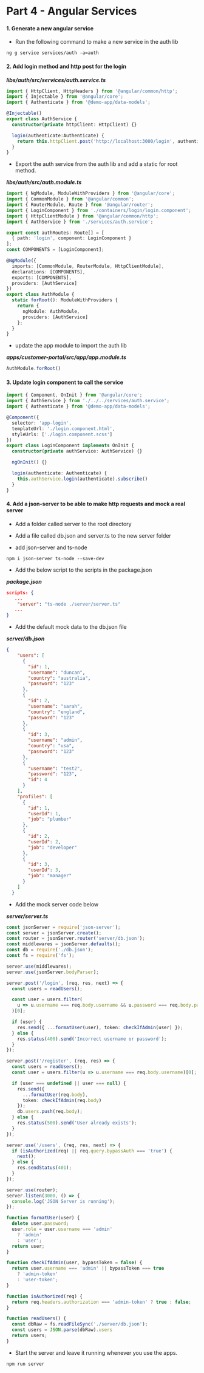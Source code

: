 # Part 4 - Angular Services

#### 1. Generate a new angular service

* Run the following command to make a new service in the auth lib

```
ng g service services/auth -a=auth
```

#### 2. Add login method and http post for the login

_**libs/auth/src/services/auth.service.ts**_

```ts
import { HttpClient, HttpHeaders } from '@angular/common/http';
import { Injectable } from '@angular/core';
import { Authenticate } from '@demo-app/data-models';

@Injectable()
export class AuthService {
  constructor(private httpClient: HttpClient) {}

  login(authenticate:Authenticate) {
    return this.httpClient.post('http://localhost:3000/login', authenticate);
  }
}
```

* Export the auth service from the auth lib and add a static for root method.

_**libs/auth/src/auth.module.ts**_

```ts
import { NgModule, ModuleWithProviders } from '@angular/core';
import { CommonModule } from '@angular/common';
import { RouterModule, Route } from '@angular/router';
import { LoginComponent } from './containers/login/login.component';
import { HttpClientModule } from '@angular/common/http';
import { AuthService } from './services/auth.service';

export const authRoutes: Route[] = [
  { path: 'login', component: LoginComponent }
];
const COMPONENTS = [LoginComponent];

@NgModule({
  imports: [CommonModule, RouterModule, HttpClientModule],
  declarations: [COMPONENTS],
  exports: [COMPONENTS],
  providers: [AuthService]
})
export class AuthModule {
  static forRoot(): ModuleWithProviders {
    return {
      ngModule: AuthModule,
      providers: [AuthService]
    };
  }
}
```

* update the app module to import the auth lib

_**apps/customer-portal/src/app/app.module.ts**_

```ts
AuthModule.forRoot()
```

#### 3. Update login component to call the service

```ts
import { Component, OnInit } from '@angular/core';
import { AuthService } from './../../services/auth.service';
import { Authenticate } from '@demo-app/data-models';

@Component({
  selector: 'app-login',
  templateUrl: './login.component.html',
  styleUrls: ['./login.component.scss']
})
export class LoginComponent implements OnInit {
  constructor(private authService: AuthService) {}

  ngOnInit() {}

  login(authenticate: Authenticate) {
    this.authService.login(authenticate).subscribe()
  }
}
```

#### 4. Add a json-server to be able to make http requests and mock a real server

* Add a folder called server to the root directory

* Add a file called db.json and server.ts to the new server folder

* add json-server and ts-node

```
npm i json-server ts-node --save-dev
```

* Add the below script to the scripts in the package.json

_**package.json**_

```json
scripts: {
   ...
    "server": "ts-node ./server/server.ts"
   ...
}
```

* Add the default mock data to the db.json file

_**server/db.json**_

```json
{
    "users": [
      {
        "id": 1,
        "username": "duncan",
        "country": "australia",
        "password": "123"
      },
      {
        "id": 2,
        "username": "sarah",
        "country": "england",
        "password": "123"
      },
      {
        "id": 3,
        "username": "admin",
        "country": "usa",
        "password": "123"
      },
      {
        "username": "test2",
        "password": "123",
        "id": 4
      }
    ],
    "profiles": [
      {
        "id": 1,
        "userId": 1,
        "job": "plumber"
      },
      {
        "id": 2,
        "userId": 2,
        "job": "developer"
      },
      {
        "id": 3,
        "userId": 3,
        "job": "manager"
      }
    ]
  }
```

* Add the mock server code below

_**server/server.ts**_

```ts
const jsonServer = require('json-server');
const server = jsonServer.create();
const router = jsonServer.router('server/db.json');
const middlewares = jsonServer.defaults();
const db = require('./db.json');
const fs = require('fs');

server.use(middlewares);
server.use(jsonServer.bodyParser);

server.post('/login', (req, res, next) => { 
  const users = readUsers();

  const user = users.filter(
    u => u.username === req.body.username && u.password === req.body.password
  )[0];

  if (user) {
    res.send({ ...formatUser(user), token: checkIfAdmin(user) });
  } else {
    res.status(400).send('Incorrect username or password');
  }
});

server.post('/register', (req, res) => {
  const users = readUsers();
  const user = users.filter(u => u.username === req.body.username)[0];

  if (user === undefined || user === null) {
    res.send({
      ...formatUser(req.body),
      token: checkIfAdmin(req.body)
    });
    db.users.push(req.body);
  } else {
    res.status(500).send('User already exists');
  }
});

server.use('/users', (req, res, next) => {
  if (isAuthorized(req) || req.query.bypassAuth === 'true') {
    next();
  } else {
    res.sendStatus(401);
  }
});

server.use(router);
server.listen(3000, () => {
  console.log('JSON Server is running');
});

function formatUser(user) {
  delete user.password;
  user.role = user.username === 'admin'
    ? 'admin'
    : 'user';
  return user;
}

function checkIfAdmin(user, bypassToken = false) {
  return user.username === 'admin' || bypassToken === true
    ? 'admin-token'
    : 'user-token';
}

function isAuthorized(req) {
  return req.headers.authorization === 'admin-token' ? true : false;
}

function readUsers() {
  const dbRaw = fs.readFileSync('./server/db.json');  
  const users = JSON.parse(dbRaw).users
  return users;
}
```

* Start the server and leave it running whenever you use the apps.

```
npm run server
```




